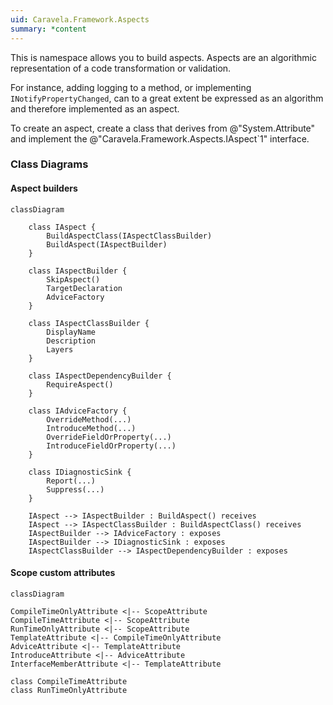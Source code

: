 ```yaml
---
uid: Caravela.Framework.Aspects
summary: *content
---
```


This is namespace allows you to build aspects. Aspects are an algorithmic representation of a code transformation or validation.

For instance, adding logging to a method, or implementing `INotifyPropertyChanged`, can to a great extent be expressed as
an algorithm and therefore implemented as an aspect.

To create an aspect, create a class that derives from @"System.Attribute" and implement the 
@"Caravela.Framework.Aspects.IAspect`1" interface.

### Class Diagrams

#### Aspect builders

```mermaid
classDiagram
    
    class IAspect {
        BuildAspectClass(IAspectClassBuilder)
        BuildAspect(IAspectBuilder)
    }

    class IAspectBuilder {
        SkipAspect()
        TargetDeclaration
        AdviceFactory
    }

    class IAspectClassBuilder {
        DisplayName
        Description
        Layers
    }

    class IAspectDependencyBuilder {
        RequireAspect()
    }

    class IAdviceFactory {
        OverrideMethod(...)
        IntroduceMethod(...)
        OverrideFieldOrProperty(...)
        IntroduceFieldOrProperty(...)
    }

    class IDiagnosticSink {
        Report(...)
        Suppress(...)
    }

    IAspect --> IAspectBuilder : BuildAspect() receives
    IAspect --> IAspectClassBuilder : BuildAspectClass() receives
    IAspectBuilder --> IAdviceFactory : exposes
    IAspectBuilder --> IDiagnosticSink : exposes
    IAspectClassBuilder --> IAspectDependencyBuilder : exposes

```

#### Scope custom attributes

```mermaid
classDiagram

CompileTimeOnlyAttribute <|-- ScopeAttribute
CompileTimeAttribute <|-- ScopeAttribute
RunTimeOnlyAttribute <|-- ScopeAttribute
TemplateAttribute <|-- CompileTimeOnlyAttribute
AdviceAttribute <|-- TemplateAttribute
IntroduceAttribute <|-- AdviceAttribute
InterfaceMemberAttribute <|-- TemplateAttribute

class CompileTimeAttribute
class RunTimeOnlyAttribute

```